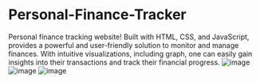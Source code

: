 # Personal-Finance-Tracker
Personal finance tracking website! Built with HTML, CSS, and JavaScript, provides a powerful and user-friendly solution to monitor and manage finances. With intuitive visualizations, including graph, one can easily gain insights into their transactions and track their financial progress. 
![image](https://github.com/iamAni9/Personal-Finance-Tracker/assets/108063755/fc2c828d-6741-4cce-b445-c554e08078c2)
![image](https://github.com/iamAni9/Personal-Finance-Tracker/assets/108063755/ed2a0657-cef7-48d0-bd0a-43a192fbfcb1)
![image](https://github.com/iamAni9/Personal-Finance-Tracker/assets/108063755/41abbf4a-e6ec-41e4-b659-2770c787a3e8)
